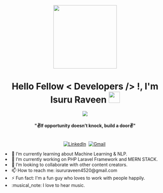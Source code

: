 <div align=center>
    <p align='center'>
    <img src="https://media.giphy.com/media/TEnXkcsHrP4YedChhA/giphy.gif" width="200" height="200" frameBorder="0" class="giphy-embed" allowFullScreen></img></p>
</div>
<div>
    <h1 align="center">Hello Fellow < Developers /> !, I'm Isuru Raveen <img src="https://media.giphy.com/media/hvRJCLFzcasrR4ia7z/giphy.gif" width="35"></h1>
    <p align="center">
        <a href="https://github.com/DenverCoder1/readme-typing-svg"><img src="https://readme-typing-svg.herokuapp.com?lines=Undergraduate at SLIIT;PHP Laravel Developer;Problem Solver;Team Player;height=50"></a>
    </p>
    <div align=center>
        <p align='center'><h4 align="center"><b>"✌️If opportunity doesn’t knock, build a door✌️"</b></h4>
        </p>
    </div>
    <p align="center">
        <br>
        <a href="https://www.linkedin.com/in/isuru-raveen-7421541b8/"><img src="https://img.shields.io/badge/linkedin-%230077B5.svg?&style=for-the-badge&logo=linkedin&logoColor=white"     alt="LinkedIn"/></a>&nbsp;
        <a href="mailto:isururaveen4520@gmail.com?subject=Hola%20Sumanth"><img src="https://img.shields.io/badge/gmail-%23D14836.svg?&style=for-the-badge&logo=gmail&logoColor=white" alt="Gmail"/></a>&nbsp;
    </p>

<p>
    <li>🌱 I’m currently learning about Machine Learning & NLP.</li>
    <li>🔭 I’m currently working on PHP Laravel Framework and MERN STACK.</li>
    <li>👯 I’m looking to collaborate with other content creators.</li>
    <li>📫 How to reach me: isururaveen4520@gmail.com</li>
    <li>⚡ Fun fact: I'm a fun guy who loves to work with people happily.</li>
    <li>:musical_note: I love to hear music.</li>
  </p>  
